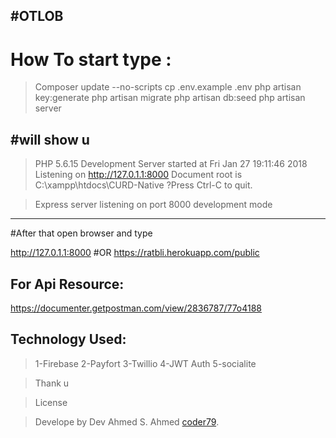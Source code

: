 
#OTLOB
---------------------------------

# How To start type :
>Composer update --no-scripts
>cp .env.example .env
>php artisan key:generate
>php artisan migrate
>php artisan db:seed
>php artisan server 

#will show u 
---------------------------------
> PHP 5.6.15 Development Server started at Fri Jan 27 19:11:46 2018
>Listening on http://127.0.1.1:8000
>Document root is C:\xampp\htdocs\CURD-Native
?Press Ctrl-C to quit.

>Express server listening on port 8000  development mode 
---------------------------------
#After that open browser and type 

http://127.0.1.1:8000
#OR
https://ratbli.herokuapp.com/public

For Api Resource:
---------------------------
https://documenter.getpostman.com/view/2836787/77o4188

Technology Used:
----------------
>1-Firebase
>2-Payfort
>3-Twillio
>4-JWT Auth
>5-socialite

>Thank u

>License

>Develope by Dev Ahmed S. Ahmed [coder79](http://coder79.me).
